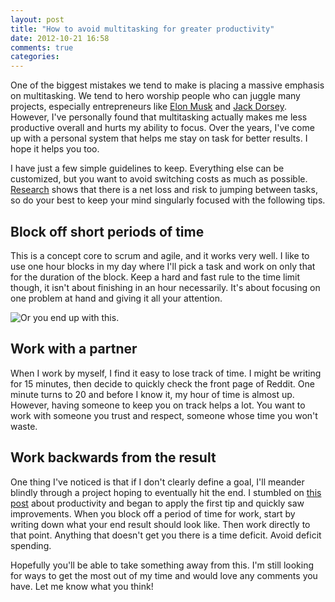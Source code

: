 ```yaml
---
layout: post
title: "How to avoid multitasking for greater productivity"
date: 2012-10-21 16:58
comments: true
categories: 
---
```


One of the biggest mistakes we tend to make is placing a massive emphasis on multitasking. We tend to hero worship people who can juggle many projects, especially entrepreneurs like [Elon Musk](http://en.wikipedia.org/wiki/Elon_musk) and [Jack Dorsey](http://en.wikipedia.org/wiki/Jack_Dorsey). However, I've personally found that multitasking actually makes me less productive overall and hurts my ability to focus. Over the years, I've come up with a personal system that helps me stay on task for better results. I hope it helps you too.

<!--more -->

I have just a few simple guidelines to keep. Everything else can be customized, but you want to avoid switching costs as much as possible. [Research](http://www.apa.org/research/action/multitask.aspx) shows that there is a net loss and risk to jumping between tasks, so do your best to keep your mind singularly focused with the following tips.

## Block off short periods of time

This is a concept core to scrum and agile, and it works very well. I like to use one hour blocks in my day where I'll pick a task and work on only that for the duration of the block. Keep a hard and fast rule to the time limit though, it isn't about finishing in an hour necessarily. It's about focusing on one problem at hand and giving it all your attention.

![Or you end up with this.](http://imgs.xkcd.com/comics/time_management.png "Or you end up like this")

## Work with a partner

When I work by myself, I find it easy to lose track of time. I might be writing for 15 minutes, then decide to quickly check the front page of Reddit. One minute turns to 20 and before I know it, my hour of time is almost up. However, having someone to keep you on track helps a lot. You want to work with someone you trust and respect, someone whose time you won't waste. 

## Work backwards from the result

One thing I've noticed is that if I don't clearly define a goal, I'll meander blindly through a project hoping to eventually hit the end. I stumbled on [this post](http://www.inc.com/ilya-pozin/7-things-highly-productive-people-do.html) about productivity and began to apply the first tip and quickly saw improvements. When you block off a period of time for work, start by writing down what your end result should look like. Then work directly to that point. Anything that doesn't get you there is a time deficit. Avoid deficit spending.


Hopefully you'll be able to take something away from this. I'm still looking for ways to get the most out of my time and would love any comments you have. Let me know what you think!